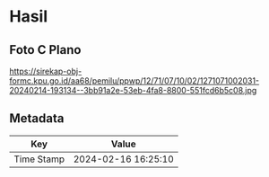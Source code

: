 # Hasil

## Foto C Plano

https://sirekap-obj-formc.kpu.go.id/aa68/pemilu/ppwp/12/71/07/10/02/1271071002031-20240214-193134--3bb91a2e-53eb-4fa8-8800-551fcd6b5c08.jpg


## Metadata

| Key        | Value               |
| ---------- | ------------------- |
| Time Stamp | 2024-02-16 16:25:10 |



